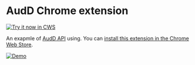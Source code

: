 # AudD Chrome extension
<a target="_blank" href="https://audd.app/chrome">![Try it now in CWS](https://raw.github.com/GoogleChrome/chrome-app-samples/master/tryitnowbutton.png "Click here to install this extension from the Chrome Web Store")</a>

An exapmle of [AudD API](https://audd.io) using.
You can [install this extension in the Chrome Web Store](https://audd.app/chrome).

[![Demo](https://img.youtube.com/vi/8vALeslLQjs/0.jpg)](https://www.youtube.com/watch?v=8vALeslLQjs)
